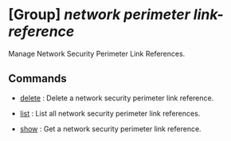 # [Group] _network perimeter link-reference_

Manage Network Security Perimeter Link References.

## Commands

- [delete](/Commands/network/perimeter/link-reference/_delete.md)
: Delete a network security perimeter link reference.

- [list](/Commands/network/perimeter/link-reference/_list.md)
: List all network security perimeter link references.

- [show](/Commands/network/perimeter/link-reference/_show.md)
: Get a network security perimeter link reference.
